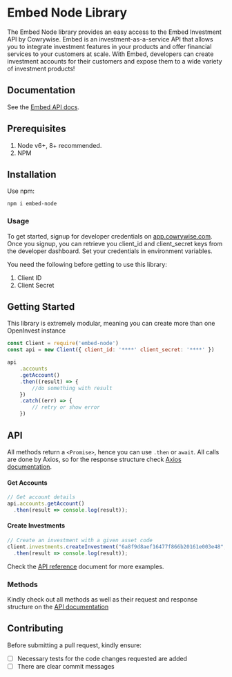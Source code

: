 # Embed Node Library
The Embed Node library provides an easy access to the Embed Investment API by Cowrywise. Embed is an investment-as-a-service API that allows you to integrate investment features in your products and offer financial services to your customers at scale. With Embed, developers can create investment accounts for their customers and expose them to a wide variety of investment products!


## Documentation
See the [Embed API docs](developer.cowrywise.com).


## Prerequisites
1. Node v6+, 8+ recommended.
2. NPM

## Installation
Use npm:
```
npm i embed-node
```

### Usage


To get started, signup for developer credentials on [app.cowrywise.com](https://app.cowrywise.com). Once you signup, you can retrieve
you client_id and client_secret keys from the developer dashboard. Set your credentials in environment variables. 


You need the following before getting to use this library:
1. Client ID
2. Client Secret

## Getting Started
This library is extremely modular, meaning you can create more than one OpenInvest instance
````js
const Client = require('embed-node')
const api = new Client({ client_id: '****' client_secret: '****' })

api
    .accounts
    .getAccount()
    .then((result) => {
        //do something with result
    })
    .catch((err) => {
        // retry or show error
    })
````


## API

All methods return a `<Promise>`, hence you can use `.then` or `await`.
All calls are done by Axios, so for the response structure check [Axios documentation](https://axios-http.com/docs/intro).



#### Get Accounts
```js
// Get account details
api.accounts.getAccount()
  .then(result => console.log(result));
```

#### Create Investments
```js
// Create an investment with a given asset code
client.investments.createInvestment("6a8f9d8aef16477f866b20161e003e48", "AST-TBILL-1741042763", "2000")
  .then(result => console.log(result));
```

Check the [API reference](developer.cowrywise.com) document for more examples.


### Methods
Kindly check out all methods as well as their request and response structure on the [API documentation](developer.cowrywise.com)



## Contributing

Before submitting a pull request, kindly ensure:
- [ ] Necessary tests for the code changes requested are added
- [ ] There are clear commit messages
